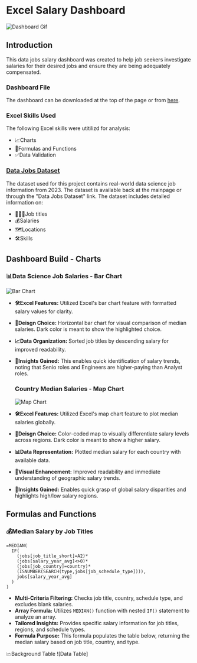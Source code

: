 # Excel Salary Dashboard

![Dashboard Gif](https://github.com/user-attachments/assets/25700a12-df9c-4866-9fde-cc04da696da4)

## Introduction

This data jobs salary dashboard was created to help job seekers investigate salaries for their desired jobs and ensure they are being adequately compensated.

### Dashboard File
The dashboard can be downloaded at the top of the page or from [here](Salary_Calculator_Dashboard.xlsx).

### Excel Skills Used
The following Excel skills were utitilizd for analysis:
- 📈Charts
- 🟰Formulas and Functions
- ✅Data Validation

### [Data Jobs Dataset](https://github.com/KhalilMalikUp/Excel_Projects-Data_Analytics/blob/main/Dataset.xlsx)
The dataset used for this project contains real-world data science job information from 2023. The dataset is available back at the mainpage or through the "Data Jobs Dataset" link.
The dataset includes detailed information on:

- 👨🏿‍💼Job titles
- 💰Salaries
- 🗺️Locations
- 🛠️Skills

## Dashboard Build - Charts
### 📊Data Science Job Salaries - Bar Chart

![Bar Chart](https://github.com/user-attachments/assets/d34543d1-bece-4ab4-9a54-bddb7afa0f0f)

- **🛠️Excel Features:** Utilized Excel's bar chart feature with formatted salary values for clarity.
- **🎨Deisgn Choice:** Horizontal bar chart for visual comparison of median salaries. Dark color is meant to show the highlighted choice.
- **📈Data Organization:** Sorted job titles by descending salary for improved readability.
- **🧠Insights Gained:** This enables quick identification of salary trends, noting that Senio roles and Engineers are higher-paying than Analyst roles.

  ### Country Median Salaries - Map Chart

  ![Map Chart](https://github.com/user-attachments/assets/a84ad915-9609-453b-842d-0aa741b1e6a0)

- **🛠️Excel Features:** Utilized Excel's map chart feature to plot median salaries globally.
- **🎨Deisgn Choice:** Color-coded map to visually differentiate salary levels across regions. Dark color is meant to show a higher salary.
- **📊Data Representation:** Plotted median salary for each country with available data.
- **👀Visual Enhancement:** Improved readability and immediate understanding of geographic salary trends.
- **🧠Insights Gained:** Enables quick grasp of global salary disparities and highlights high/low salary regions.

## Formulas and Functions
### 💰Median Salary by Job Titles
```
=MEDIAN(
  IF(
    (jobs[job_title_short]=A2)*
    (jobs[salary_year_avg]<>0)*
    (jobs[job_country]=country)*
    (ISNUMBER(SEARCH(type,jobs[job_schedule_type]))),
    jobs[salary_year_avg]
  )
)
```
- **Multi-Criteria Filtering:** Checks job title, country, schedule type, and excludes blank salaries.
- **Array Formula:** Utilizes `MEDIAN()` function with nested `IF()` statement to analyze an array.
- **Tailored Insights:** Provides specific salary information for job titles, regions, and schedule types.
-  **Formula Purpose:** This formula populates the table below, returning the median salary based on job title, country, and type.

🗠Background Table
![Data Table]


